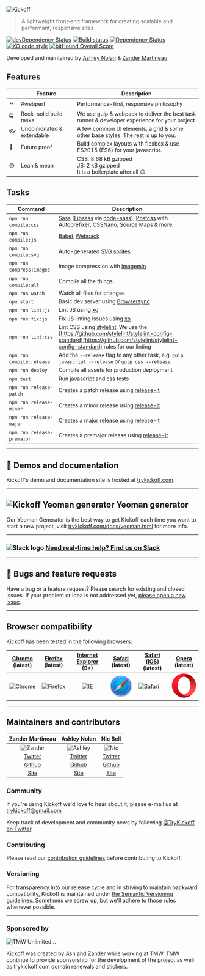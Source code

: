 ![Kickoff](http://i.imgur.com/bfMlVwe.jpg)

> A lightweight front-end framework for creating scalable and performant, responsive sites

[![devDependency Status](https://david-dm.org/trykickoff/kickoff/dev-status.png)](https://david-dm.org/trykickoff/kickoff#info=devDependencies) [![Build status](https://ci.appveyor.com/api/projects/status/g699smb2tsoakc8k/branch/master?svg=true)](https://ci.appveyor.com/project/mrmartineau/kickoff/branch/master) [![Dependency Status](https://dependencyci.com/github/TryKickoff/kickoff/badge)](https://dependencyci.com/github/TryKickoff/kickoff) [![XO code style](https://img.shields.io/badge/code_style-XO-5ed9c7.svg)](https://github.com/sindresorhus/xo)  [![bitHound Overall Score](https://www.bithound.io/github/TryKickoff/kickoff/badges/score.svg)](https://www.bithound.io/github/TryKickoff/kickoff)

Developed and maintained by [Ashley Nolan](https://github.com/ashleynolan) & [Zander Martineau](https://github.com/mrmartineau)

## Features
|                	| Feature                    	| Description                                                                                   	|
|----------------	|----------------------------	|-----------------------------------------------------------------------------------------------	|
| :fast_forward: 	| #webperf                   	| Performance-first, responsive philosophy                                                      	|
| :oncoming_bus: 	| Rock-solid build tasks     	| We use gulp & webpack to deliver the best task runner & developer experience for your project 	|
| :eyeglasses:   	| Unopinionated & extendable 	| A few common UI elements, a grid & some other base styles. The rest is up to you.             	|
| :crystal_ball: 	| Future proof               	| Build complex layouts with flexbox & use ES2015 (ES6) for your javascript.                                                  	|
| :angry:        	| Lean & mean                	| CSS: 8.68 kB gzipped<br> JS: 2 kB gzipped<br> It is a boilerplate after all :wink:                 	|

## Tasks
| Command | Description |
|---------------------------|---------------------------------------------------------------------------------------------------------------------------------------------------------------------------------------------------------------------------------------------------------------------------------------------|
| `npm run compile:css` | [Sass](http://sass-lang.com/) ([Libsass](http://sass-lang.com/libsass) via [node-sass](https://github.com/sass/node-sass)), [Postcss](http://postcss.org/) with [Autoprefixer](https://github.com/postcss/autoprefixer), [CSSNano](https://github.com/ben-eb/cssnano), Source Maps & more..  |
| `npm run compile:js` | [Babel](http://babeljs.io/), [Webpack](http://webpack.github.io/) |
| `npm run compile:svg` | Auto-generated [SVG sprites](https://github.com/w0rm/gulp-svgstore) |
| `npm run compress:images` | Image compression with [imagemin](https://www.npmjs.com/package/gulp-imagemin) |
| `npm run compile:all` | Compile all the things |
| `npm run watch` | Watch all files for changes |
| `npm start` | Basic dev server using [Browsersync](http://www.browsersync.io/) |
| `npm run lint:js` | Lint JS using [xo](https://github.com/sindresorhus/xo) |
| `npm run fix:js` | Fix JS linting issues using [xo](https://github.com/sindresorhus/xo) |
| `npm run lint:css` | Lint CSS using [stylelint](https://github.com/stylelint/stylelint). We use the [https://github.com/stylelint/stylelint-config-standard](https://github.com/stylelint/stylelint-config-standard) rules for our linting |
| `npm run compile:release` | Add the `--release` flag to any other task, e.g. `gulp javascript --release` or `gulp css --release` |
| `npm run deploy` | Compile all assets for production deployment |
| `npm test` | Run javascript and css tests |
| `npm run release-patch` | Creates a patch release using [release-it](https://github.com/webpro/release-it)  |
| `npm run release-minor` | Creates a minor release using [release-it](https://github.com/webpro/release-it) |
| `npm run release-major` | Creates a major release using [release-it](https://github.com/webpro/release-it) |
| `npm run release-premajor` | Creates a premajor release using [release-it](https://github.com/webpro/release-it) |

---

## :memo: Demos and documentation
Kickoff's demo and documentation site is hosted at [trykickoff.com](http://trykickoff.com/).

---

## ![Kickoff Yeoman generator](http://i.imgur.com/rWftxao.png?1) Yeoman generator
Our Yeoman Generator is the best way to get Kickoff each time you want to start a new project, visit [trykickoff.com/docs/yeoman.html](http://trykickoff.com/learn/yeoman.html) for more info.

---

### ![Slack logo](http://i.imgur.com/1LNs3Q6.png?1) [Need real-time help? Find us on Slack](https://slackin-trykickoff.herokuapp.com/)

---

## :bug: Bugs and feature requests
Have a bug or a feature request? Please search for existing and closed issues. If your problem or idea is not addressed yet, [please open a new issue](https://github.com/TryKickoff/kickoff/issues/new).

---

## Browser compatibility
Kickoff has been tested in the following browsers:

| [Chrome](https://www.google.com/chrome/) (latest)                                                               | [Firefox](https://www.mozilla.org/en-GB/firefox/new/) (latest)                                                     | [Internet Explorer](https://en.wikipedia.org/wiki/Internet_Explorer_9) (9+)                                                       | [Safari](https://www.apple.com/safari/) (latest)                                                                | [Safari (iOS)](https://www.apple.com/safari/) (latest)                                                                 | [Opera](https://www.opera.com/) (latest)                                                                     |
|:---------------------------------------------------------------------------------------------------------------:|:------------------------------------------------------------------------------------------------------------------:|:---------------------------------------------------------------------------------------------------------------------------------:|:---------------------------------------------------------------------------------------------------------------:|------------------------------------------------------------------------------------------------------------------------|:------------------------------------------------------------------------------------------------------------:|
| <img src="https://github.com/alrra/browser-logos/raw/master/chrome/chrome_256x256.png" width="80" alt="Chrome"> | <img src="https://github.com/alrra/browser-logos/raw/master/firefox/firefox_256x256.png" width="80" alt="Firefox"> | <img src="https://github.com/alrra/browser-logos/raw/master/internet-explorer/internet-explorer_256x256.png" width="80" alt="IE"> | <img src="https://github.com/alrra/browser-logos/raw/master/safari/safari_256x256.png" width="80" alt="Safari"> | <img src="https://github.com/alrra/browser-logos/raw/master/safari-ios/safari-ios_256x256.png" width="80" alt="Safari">| <img src="https://github.com/alrra/browser-logos/raw/master/opera/opera_256x256.png" width="80" alt="Opera"> |

---

## Maintainers and contributors
|                           Zander Martineau                          |                             Ashley Nolan                             |                              Nic Bell                             |
|:-------------------------------------------------------------------:|:--------------------------------------------------------------------:|:-----------------------------------------------------------------:|
| ![Zander](https://avatars0.githubusercontent.com/u/64883?v=3&s=100) | ![Ashley](https://avatars3.githubusercontent.com/u/805184?v=3&s=100) | ![Nic](https://avatars3.githubusercontent.com/u/151842?v=3&s=100) |
| [Twitter](http://twitter.com/mrmartineau)                           | [Twitter](http://twitter.com/AshNolan_)                              | [Twitter](http://twitter.com/nicbell)                                     |
| [Github](https://github.com/mrmartineau/)                           | [Github](https://github.com/ashleynolan)                             | [Github](https://github.com/nicbell/)                             |
| [Site](http://martineau.tv)                                         | [Site](http://ashleynolan.co.uk)                                     | [Site](http://nicbell.net)                                        |

### Community
If you're using Kickoff we'd love to hear about it; please e-mail us at trykickoff@gmail.com

Keep track of development and community news by following [@TryKickoff on Twitter](http://twitter.com/TryKickoff).

### Contributing
Please read our [contribution guidelines](https://github.com/TryKickoff/kickoff/wiki/Contributing-to-Kickoff) before contributing to Kickoff.

### Versioning
For transparency into our release cycle and in striving to maintain backward compatibility, Kickoff is maintained under [the Semantic Versioning guidelines](http://semver.org/). Sometimes we screw up, but we'll adhere to those rules whenever possible.

---

### Sponsored by
![TMW Unlimited...](http://i.imgur.com/KIUIgi8.png?1)

Kickoff was created by Ash and Zander while working at TMW. TMW continue to provide sponsorship for the development of the project as well as trykickoff.com domain renewals and stickers.

